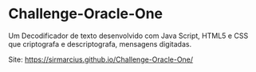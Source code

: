 # Challenge-Oracle-One

Um Decodificador de texto desenvolvido com Java Script, HTML5 e CSS que criptografa e descriptografa, mensagens digitadas.

Site: https://sirmarcius.github.io/Challenge-Oracle-One/
